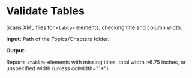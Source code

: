 # Validate Tables 


Scans XML files for `<table>` elements, checking title and column width.

**Input:** Path of the Topics/Chapters folder. 

**Output:**

Reports `<table>` elements with missing titles, total width >6.75 inches, or unspecified width (unless colwidth="1*").
